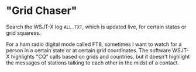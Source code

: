 # "Grid Chaser"

Search the WSJT-X log `ALL.TXT`, which is updated live, for certain
states or grid squaress.

For a ham radio digital mode called FT8, sometimes I want to watch for
a person in a certain state or at certain grid coordinates. The
software WSJT-X highlights "CQ" calls based on grids and countries,
but it doesn't highlight the messages of stations talking to each
other in the midst of a contact.
